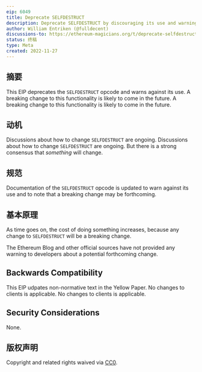 ```yaml
---
eip: 6049
title: Deprecate SELFDESTRUCT
description: Deprecate SELFDESTRUCT by discouraging its use and warning about a potential future behavior change.
author: William Entriken (@fulldecent)
discussions-to: https://ethereum-magicians.org/t/deprecate-selfdestruct/11907
status: 终稿
type: Meta
created: 2022-11-27
---
```


## 摘要

This EIP deprecates the `SELFDESTRUCT` opcode and warns against its use. A breaking change to this functionality is likely to come in the future. A breaking change to this functionality is likely to come in the future.

## 动机

Discussions about how to change `SELFDESTRUCT` are ongoing. Discussions about how to change `SELFDESTRUCT` are ongoing. But there is a strong consensus that *something* will change.

## 规范

Documentation of the `SELFDESTRUCT` opcode is updated to warn against its use and to note that a breaking change may be forthcoming.

## 基本原理

As time goes on, the cost of doing something increases, because any change to `SELFDESTRUCT` will be a breaking change.

The Ethereum Blog and other official sources have not provided any warning to developers about a potential forthcoming change.

## Backwards Compatibility

This EIP udpates non-normative text in the Yellow Paper. No changes to clients is applicable. No changes to clients is applicable.

## Security Considerations

None.

## 版权声明

Copyright and related rights waived via [CC0](../LICENSE.md).
